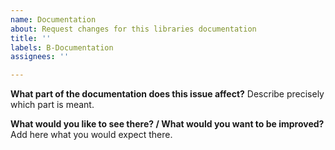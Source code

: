 ```yaml
---
name: Documentation
about: Request changes for this libraries documentation
title: ''
labels: B-Documentation
assignees: ''

---
```


**What part of the documentation does this issue affect?**
Describe precisely which part is meant.

**What would you like to see there? / What would you want to be improved?**
Add here what you would expect there.
